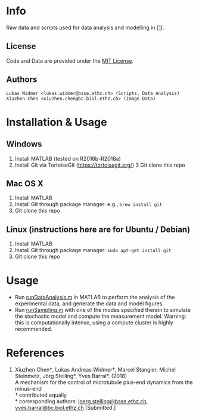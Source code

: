 Info
=====
Raw data and scripts used for data analysis and modelling in [[1]].

License
-------
Code and Data are provided under the [MIT License](LICENSE).

Authors
-------

    Lukas Widmer <lukas.widmer@bsse.ethz.ch> (Scripts, Data Analysis)
    Xiuzhen Chen <xiuzhen.chen@bc.biol.ethz.ch> (Image Data)


Installation & Usage
====================

Windows
-------
1. Install MATLAB (tested on R2016b-R2018a)
2. Install Git via TortoiseGit (https://tortoisegit.org/)
3 Git clone this repo

Mac OS X
--------
1. Install MATLAB
2. Install Git through package manager: e.g., `brew install git`
3. Git clone this repo

Linux (instructions here are for Ubuntu / Debian)
-------------------------------------------------
1. Install MATLAB
2. Install Git through package manager: `sudo apt-get install git`
3. Git clone this repo

Usage
=====
* Run [runDataAnalysis.m](src/runDataAnalysis.m) in MATLAB to perform the analysis of the experimental data, and generate the data and model figures.
* Run [runSampling.m](src/modelFitting/runSampling.m) with one of the modes specified therein to simulate the stochastic model and compute the measurement model. Warning: this is computationally intense, using a compute cluster is highly recommended.

References
==========
[1]: http://google.com
1. Xiuzhen Chen†, Lukas Andreas Widmer†, Marcel Stangier, Michel Steinmetz, Jörg Stelling*, Yves Barral*. (2018)  
A mechanism for the control of microtubule plus-end dynamics from the minus-end  
† contributed equally  
\* corresponding authors: <joerg.stelling@bsse.ethz.ch>, <yves.barral@bc.biol.ethz.ch>
[Submitted.]